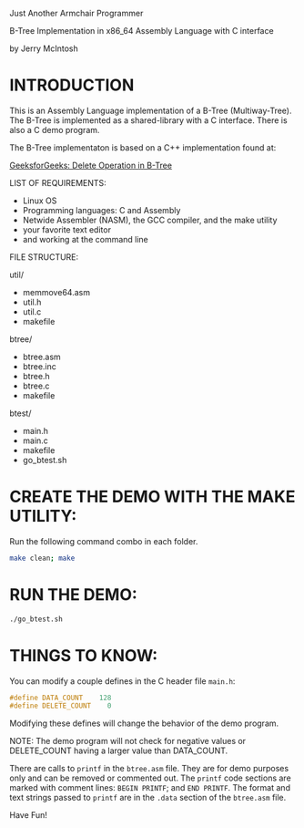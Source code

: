 


Just Another Armchair Programmer

B-Tree Implementation in x86_64 Assembly Language with C interface

by Jerry McIntosh
# INTRODUCTION
This is an Assembly Language implementation of a B-Tree (Multiway-Tree).  The B-Tree is implemented as a shared-library with a C interface.  There is also a C demo program.

The B-Tree implementaton is based on a C++ implementation found at:

[GeeksforGeeks: Delete Operation in B-Tree](https://www.geeksforgeeks.org/delete-operation-in-b-tree/?ref=lbp)

LIST OF REQUIREMENTS:

+ Linux OS
+ Programming languages: C and Assembly
+ Netwide Assembler (NASM), the GCC compiler, and the make utility
+ your favorite text editor
+ and working at the command line

FILE STRUCTURE:

util/
+ memmove64.asm
+ util.h
+ util.c
+ makefile

btree/
+ btree.asm
+ btree.inc
+ btree.h
+ btree.c
+ makefile

btest/
+ main.h
+ main.c
+ makefile
+ go_btest.sh
# CREATE THE DEMO WITH THE MAKE UTILITY:
Run the following command combo in each folder.
```bash
make clean; make
```

# RUN THE DEMO:
```bash
./go_btest.sh
```
# THINGS TO KNOW:
You can modify a couple defines in the C header file `main.h`:
```c
#define DATA_COUNT    128
#define DELETE_COUNT    0
```
Modifying these defines will change the behavior of the demo program.

NOTE: The demo program will not check for negative values or DELETE_COUNT having a larger value than DATA_COUNT.

There are calls to `printf` in the `btree.asm` file.  They are for demo purposes only and can be removed or commented out.  The `printf` code sections are marked with comment lines: `BEGIN PRINTF`; and `END PRINTF`.  The format and text strings passed to `printf` are in the `.data` section of the `btree.asm` file.

Have Fun!
